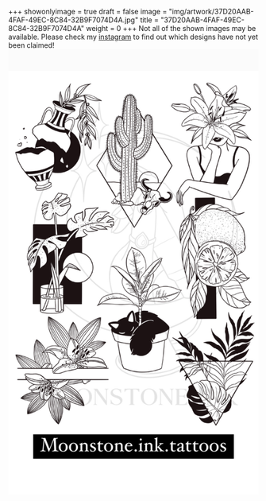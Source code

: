 +++
showonlyimage = true
draft = false
image = "img/artwork/37D20AAB-4FAF-49EC-8C84-32B9F7074D4A.jpg"
title = "37D20AAB-4FAF-49EC-8C84-32B9F7074D4A"
weight = 0
+++
Not all of the shown images may be available. Please check my [instagram](https://www.instagram.com/moonstone.ink.tattoos) to find out which designs have not yet been claimed!
![image](/img/artwork/37D20AAB-4FAF-49EC-8C84-32B9F7074D4A.jpg)
